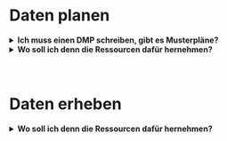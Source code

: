 

# Daten planen

<Details markdown="block">
  <summary><b>Ich muss einen DMP schreiben, gibt es Musterpläne?</b></summary> 
Ja, die HU Berlin hat [Musterpläne](https://www.cms.hu-berlin.de/de/dl/dataman/arbeiten/dmp_erstellen/dmp-info) erstellt und die Uni Wien stellt eine [DMP Collection](https://phaidra.univie.ac.at/search?page=1&pagesize=10) zur Verfügung

Es gibt auch verschiedene Templates für DMPs in Online-Tools wie [DMPonline](https://dmponline.dcc.ac.uk/) (an dieser Stelle der Hinweis: DMPOnline ist eine Webseite im United Kingdom und damit außerhalb der EU)
</Details>


<Details markdown="block">
  <summary><b>Wo soll ich denn die Ressourcen dafür hernehmen?</b></summary>
  
Ressourcen können z.T. bei Antragsstellung mitgedacht werden, hier am [Beispiel der DFG](https://www.dfg.de/foerderung/grundlagen_rahmenbedingungen/forschungsdaten/beantragbare_mittel/index.html)

</Details>
<br>
<br>




# Daten erheben

<Details markdown="block">
  <summary><b>Wo soll ich denn die Ressourcen dafür hernehmen?</b></summary>
  
Ressourcen können z.T. bei Antragsstellung mitgedacht werden, hier am [Beispiel der DFG](https://www.dfg.de/foerderung/grundlagen_rahmenbedingungen/forschungsdaten/beantragbare_mittel/index.html)

</Details>

